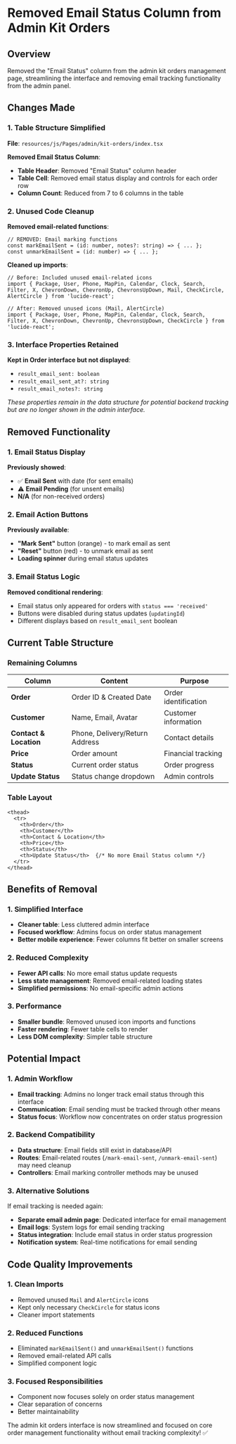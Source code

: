 # Removed Email Status Column from Admin Kit Orders

## Overview
Removed the "Email Status" column from the admin kit orders management page, streamlining the interface and removing email tracking functionality from the admin panel.

## Changes Made

### 1. **Table Structure Simplified**
**File**: `resources/js/Pages/admin/kit-orders/index.tsx`

**Removed Email Status Column**:
- **Table Header**: Removed "Email Status" column header
- **Table Cell**: Removed email status display and controls for each order row
- **Column Count**: Reduced from 7 to 6 columns in the table

### 2. **Unused Code Cleanup**
**Removed email-related functions**:
```tsx
// REMOVED: Email marking functions
const markEmailSent = (id: number, notes?: string) => { ... };
const unmarkEmailSent = (id: number) => { ... };
```

**Cleaned up imports**:
```tsx
// Before: Included unused email-related icons
import { Package, User, Phone, MapPin, Calendar, Clock, Search, Filter, X, ChevronDown, ChevronUp, ChevronsUpDown, Mail, CheckCircle, AlertCircle } from 'lucide-react';

// After: Removed unused icons (Mail, AlertCircle)
import { Package, User, Phone, MapPin, Calendar, Clock, Search, Filter, X, ChevronDown, ChevronUp, ChevronsUpDown, CheckCircle } from 'lucide-react';
```

### 3. **Interface Properties Retained**
**Kept in Order interface but not displayed**:
- `result_email_sent: boolean`
- `result_email_sent_at?: string`
- `result_email_notes?: string`

*These properties remain in the data structure for potential backend tracking but are no longer shown in the admin interface.*

## Removed Functionality

### 1. **Email Status Display**
**Previously showed**:
- ✅ **Email Sent** with date (for sent emails)
- ⚠️ **Email Pending** (for unsent emails)
- **N/A** (for non-received orders)

### 2. **Email Action Buttons**
**Previously available**:
- **"Mark Sent"** button (orange) - to mark email as sent
- **"Reset"** button (red) - to unmark email as sent
- **Loading spinner** during email status updates

### 3. **Email Status Logic**
**Removed conditional rendering**:
- Email status only appeared for orders with `status === 'received'`  
- Buttons were disabled during status updates (`updatingId`)
- Different displays based on `result_email_sent` boolean

## Current Table Structure

### Remaining Columns
| Column | Content | Purpose |
|--------|---------|---------|
| **Order** | Order ID & Created Date | Order identification |
| **Customer** | Name, Email, Avatar | Customer information |
| **Contact & Location** | Phone, Delivery/Return Address | Contact details |
| **Price** | Order amount | Financial tracking |
| **Status** | Current order status | Order progress |
| **Update Status** | Status change dropdown | Admin controls |

### Table Layout
```tsx
<thead>
  <tr>
    <th>Order</th>
    <th>Customer</th>  
    <th>Contact & Location</th>
    <th>Price</th>
    <th>Status</th>
    <th>Update Status</th>  {/* No more Email Status column */}
  </tr>
</thead>
```

## Benefits of Removal

### 1. **Simplified Interface**
- **Cleaner table**: Less cluttered admin interface
- **Focused workflow**: Admins focus on order status management
- **Better mobile experience**: Fewer columns fit better on smaller screens

### 2. **Reduced Complexity**
- **Fewer API calls**: No more email status update requests
- **Less state management**: Removed email-related loading states
- **Simplified permissions**: No email-specific admin actions

### 3. **Performance**
- **Smaller bundle**: Removed unused icon imports and functions
- **Faster rendering**: Fewer table cells to render
- **Less DOM complexity**: Simpler table structure

## Potential Impact

### 1. **Admin Workflow**
- **Email tracking**: Admins no longer track email status through this interface
- **Communication**: Email sending must be tracked through other means
- **Status focus**: Workflow now concentrates on order status progression

### 2. **Backend Compatibility**
- **Data structure**: Email fields still exist in database/API
- **Routes**: Email-related routes (`/mark-email-sent`, `/unmark-email-sent`) may need cleanup
- **Controllers**: Email marking controller methods may be unused

### 3. **Alternative Solutions**
If email tracking is needed again:
- **Separate email admin page**: Dedicated interface for email management
- **Email logs**: System logs for email sending tracking  
- **Status integration**: Include email status in order status progression
- **Notification system**: Real-time notifications for email sending

## Code Quality Improvements

### 1. **Clean Imports**
- Removed unused `Mail` and `AlertCircle` icons
- Kept only necessary `CheckCircle` for status icons
- Cleaner import statements

### 2. **Reduced Functions**
- Eliminated `markEmailSent()` and `unmarkEmailSent()` functions
- Removed email-related API calls
- Simplified component logic

### 3. **Focused Responsibilities**
- Component now focuses solely on order status management
- Clear separation of concerns
- Better maintainability

The admin kit orders interface is now streamlined and focused on core order management functionality without email tracking complexity! ✅